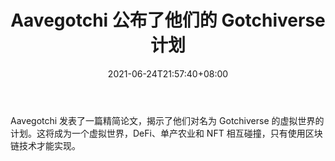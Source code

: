 ﻿---
title: "Aavegotchi 公布了他们的 Gotchiverse 计划"
date: 2021-06-24T21:57:40+08:00
lastmod: 2021-06-24T16:45:40+08:00
draft: false
authors: ["Justine"]
description: "Aavegotchi 发表了一篇精简论文，揭示了他们对名为 Gotchiverse 的虚拟世界的计划。这将成为一个虚拟世界，DeFi、单产农业和 NFT 相互碰撞，只有使用区块链技术才能实现。"
featuredImage: "aavegotchi-unveils-their-plans-for-gotchiverse.png"
tags: ["Virtual World","虚拟世界","Play to Earn"]
categories: ["news"]
news: ["虚拟世界"]
weight: 
lightgallery: true
pinned: false
recommend: false
recommend1: false
---

Aavegotchi 发表了一篇精简论文，揭示了他们对名为 Gotchiverse 的虚拟世界的计划。这将成为一个虚拟世界，DeFi、单产农业和 NFT 相互碰撞，只有使用区块链技术才能实现。

<!--more-->


